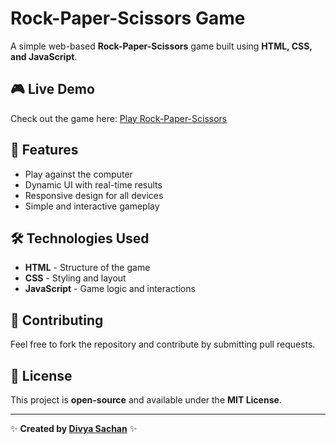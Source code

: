 # Rock-Paper-Scissors Game

A simple web-based **Rock-Paper-Scissors** game built using **HTML, CSS, and JavaScript**.

## 🎮 Live Demo
Check out the game here: [Play Rock-Paper-Scissors](https://divya16sachan.github.io/Rock-Paper-Scissor/)

## 🚀 Features
- Play against the computer
- Dynamic UI with real-time results
- Responsive design for all devices
- Simple and interactive gameplay

## 🛠️ Technologies Used
- **HTML** - Structure of the game
- **CSS** - Styling and layout
- **JavaScript** - Game logic and interactions


## 🤝 Contributing
Feel free to fork the repository and contribute by submitting pull requests.

## 📜 License
This project is **open-source** and available under the **MIT License**.

---
✨ **Created by [Divya Sachan](https://github.com/divya16sachan)** ✨
